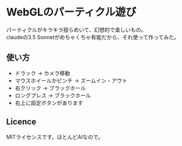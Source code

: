 # WebGLのパーティクル遊び
パーティクルがキラキラ揺らめいて、幻想的で楽しいもの。  
claudeの3.5 Sonnetがめちゃくちゃ有能だから、それ使って作ってみた。

## 使い方
- ドラック -> カメラ移動
- マウスホイールかピンチ -> ズームイン・アウト
- 右クリック -> ブラックホール
- ロングプレス -> ブラックホール
- 右上に設定ボタンがあります

## Licence
MITライセンスです。ほとんどAIなので。  